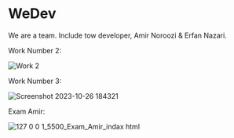 # WeDev
We are a team. Include tow developer, Amir Noroozi &amp; Erfan Nazari.

Work Number 2:

![Work 2](https://github.com/Montazeri-1402/WeDev/assets/99032812/1abff24e-83c2-46b7-9314-ea5d6f3c883f)

Work Number 3:


![Screenshot 2023-10-26 184321](https://github.com/Montazeri-1402/WeDev/assets/99032812/b4e8f1aa-61d7-4f91-8f37-7c738934f816)


Exam Amir:



![127 0 0 1_5500_Exam_Amir_indax html](https://github.com/Montazeri-1402/WeDev/assets/99032812/c7d7e4a4-a51b-4d89-99f0-efa553a6a81c)
